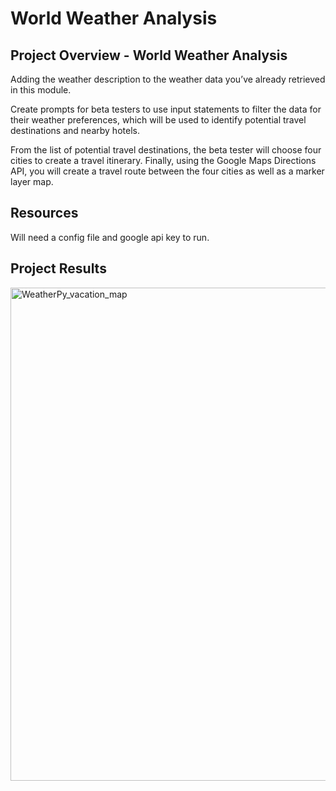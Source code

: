 # World Weather Analysis

## Project Overview - World Weather Analysis

Adding the weather description to the weather data you’ve already retrieved in this module.

Create prompts for beta testers to use input statements to filter the data for their weather preferences, which will be used to identify potential travel destinations and nearby hotels. 

From the list of potential travel destinations, the beta tester will choose four cities to create a travel itinerary. Finally, using the Google Maps Directions API, you will create a travel route between the four cities as well as a marker layer map.


## Resources
Will need a config file and google api key to run.

## Project Results

<img width="789" alt="WeatherPy_vacation_map" src="https://user-images.githubusercontent.com/691355/144660278-fff3c8d0-226e-4b2e-8653-ce3e6f50f955.png">
